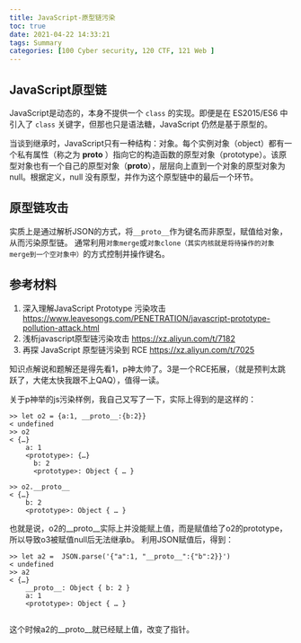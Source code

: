 ```yaml
---
title: JavaScript-原型链污染
toc: true
date: 2021-04-22 14:33:21
tags: Summary
categories: [100 Cyber security, 120 CTF, 121 Web ]
---
```


## JavaScript原型链

JavaScript是动态的，本身不提供一个 `class` 的实现。即便是在 ES2015/ES6 中引入了 `class` 关键字，但那也只是语法糖，JavaScript 仍然是基于原型的。

当谈到继承时，JavaScript只有一种结构：对象。每个实例对象（object）都有一个私有属性（称之为 __proto__ ）指向它的构造函数的原型对象（prototype）。该原型对象也有一个自己的原型对象（__proto__），层层向上直到一个对象的原型对象为 null。根据定义，null 没有原型，并作为这个原型链中的最后一个环节。

## 原型链攻击

实质上是通过解析JSON的方式，将`__proto__`作为键名而非原型，赋值给对象，从而污染原型链。
通常利用`对象merge`或`对象clone（其实内核就是将待操作的对象merge到一个空对象中）`的方式控制并操作键名。

## 参考材料

1. 深入理解JavaScript Prototype 污染攻击 https://www.leavesongs.com/PENETRATION/javascript-prototype-pollution-attack.html
1. 浅析javascript原型链污染攻击 https://xz.aliyun.com/t/7182
1. 再探 JavaScript 原型链污染到 RCE https://xz.aliyun.com/t/7025

知识点解说和题解还是得先看1，p神太帅了。3是一个RCE拓展，（就是预判太跳跃了，大佬太快我跟不上QAQ），值得一读。

关于p神举的js污染样例，我自己又写了一下，实际上得到的是这样的：
```
>> let o2 = {a:1, __proto__:{b:2}}
< undefined
>> o2
< {…}
	a: 1
	<prototype>: {…}
​​		b: 2
​​		<prototype>: Object { … }

>> o2.__proto__
< {…}
	b: 2
	<prototype>: Object { … }
```

也就是说，o2的__proto__实际上并没能赋上值，而是赋值给了o2的prototype，所以导致o3被赋值null后无法继承b。
利用JSON赋值后，得到：
```
>> let a2 =  JSON.parse('{"a":1, "__proto__":{"b":2}}')
< undefined
>> a2
< {…}
	__proto__: Object { b: 2 }
	a: 1
	<prototype>: Object { … }


```
这个时候a2的__proto__就已经赋上值，改变了指针。